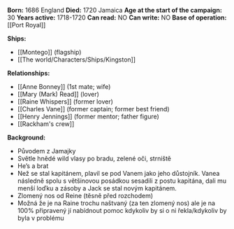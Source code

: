**Born:** 1686 England
**Died:** 1720 Jamaica
**Age at the start of the campaign:** 30 
**Years active:** 1718-1720
**Can read:** NO
**Can write:** NO
**Base of operation:** [[Port Royal]]

**Ships:**
- [[Montego]] (flagship)
- [[The world/Characters/Ships/Kingston]]

**Relationships:**
- [[Anne Bonney]] (1st mate; wife)
- [[Mary (Mark) Read]] (lover)
- [[Raine Whispers]] (former lover)
- [[Charles Vane]] (former captain; former best friend)
- [[Henry Jennings]] (former mentor; father figure)
- [[Rackham's crew]]

**Background:**
- Původem z Jamajky
- Světle hnědé wild vlasy po bradu, zelené oči, strniště
- He’s a brat
- Než se stal kapitánem, plavil se pod Vanem jako jeho důstojník. Vanea následně spolu s většinovou posádkou sesadili z postu kapitána, dali mu menší loďku a zásoby a Jack se stal novým kapitánem. 
- Zlomený nos od Reine (těsně před rozchodem)
- Možná že je na Raine trochu naštvaný (za ten zlomený nos) ale je na 100% připravený jí nabídnout pomoc kdykoliv by si o ni řekla/kdykoliv by byla v problému